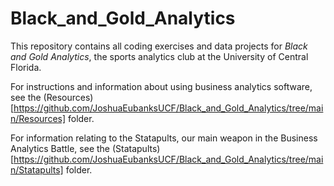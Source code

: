 # Black_and_Gold_Analytics

This repository contains all coding exercises and data projects
for *Black and Gold Analytics*, 
the sports analytics club at the University of Central Florida.

For instructions and information about using business analytics software, 
see the (Resources)[https://github.com/JoshuaEubanksUCF/Black_and_Gold_Analytics/tree/main/Resources] folder. 

For information relating to the Statapults, our main weapon in the 
Business Analytics Battle, see the
(Statapults)[https://github.com/JoshuaEubanksUCF/Black_and_Gold_Analytics/tree/main/Statapults] folder.